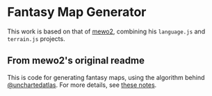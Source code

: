 # Fantasy Map Generator

This work is based on that of [mewo2](https://github.com/mewo2/), combining his `language.js` and `terrain.js` projects.

## From mewo2's original readme

This is code for generating fantasy maps, using the algorithm behind [@unchartedatlas][uncharted]. For more details, see [these notes][notes].

[uncharted]: https://twitter.com/unchartedatlas
[notes]: http://mewo2.com/notes/terrain/
